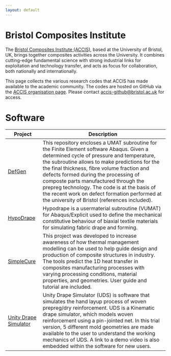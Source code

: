 ```yaml
---
layout: default
---
```


# Bristol Composites Institute

The [Bristol Composites Institute (ACCIS)](http://www.bris.ac.uk/composites),
based at the University of Bristol, UK, brings together composites activities
across the University. It combines cutting-edge fundamental science with strong
industrial links for exploitation and technology transfer, and acts as focus
for collaboration, both nationally and internationally.

This page collects the various research codes that ACCIS has made
available to the academic community. The codes are hosted on GitHub via
the [ACCIS organisation page](https://github.com/ACCIS). Please contact
<accis-github@bristol.ac.uk> for access.

# Software

| Project | Description |
| --------- | ------------- |
| [DefGen](/software/DefGen) | This repository encloses a UMAT subroutine for the Finite Element software Abaqus. Given a determined cycle of pressure and temperature, the subroutine allows to make predictions for the the final thickness, fibre volume fraction and defects formed during the processing of composte parts manufactured through the prepreg technology. The code is at the basis of the recent work on defect formation performed at the university of Bristol (references included). |
| [HypoDrape](/software/HypoDrape) |Hypodrape is a usermaterial subroutine (VUMAT) for Abaqus/Explicit used to define the mechanical constitutive behaviour of biaxial textile materials for simulating fabric drape and forming.|
| [SimpleCure](/software/simplecure) | This project was developed to increase awareness of how thermal management modelling can be used to help guide design and production of composite structures in industry. The tools predict the 1D heat transfer in composites manufacturing processes with varying processing conditions, material properties, and geometries. User guide and tutorial are included. |
| [Unity Drape Simulator](https://shashitha-kularatna.itch.io/unity-drape-simulator) | Unity Drape Simulator (UDS) is software that simulates the hand layup process of woven prepreg/dry reinforcement. UDS is a Kinematic drape simulator, which models woven reinforcement using a pin-jointed net. In this trial version, 5 different mold geometries are made available to the user to understand the working mechanics of UDS. A link to a demo video is also embedded within the software for new users. |
